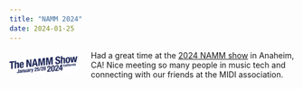 ```yaml
---
title: "NAMM 2024"
date: 2024-01-25
---
```


<div style="display: flex; flex-direction: row; align-items: center;">
    <img src="/assets/images/namm.png" style="width: 120px; margin-right: 24px;"/>
    <div>
    Had a great time at the <a href="https://www.namm.org/thenammshow/attend" target="_blank">2024 NAMM show</a> in Anaheim, CA! Nice meeting so many people in music tech and connecting with our friends at the MIDI association.
    </div>
</div>